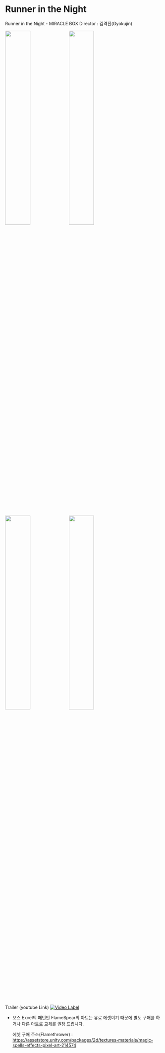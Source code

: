 # Runner in the Night

Runner in the Night - MIRACLE BOX
Director : 김격진(Gyokujin)

<img src="https://github.com/Gyokujin/Runner-in-the-Night/assets/74170514/19725346-fdd7-4063-8c4b-34a6865f30fb" width=40% height=40%>
<img src="https://github.com/Gyokujin/Runner-in-the-Night/assets/74170514/227f73ea-d288-457f-8262-a76954d7fac2" width=40% height=40%>
<img src="https://github.com/Gyokujin/Runner-in-the-Night/assets/74170514/b7e2bf55-b07a-4aeb-99d3-a925072124b2" width=40% height=40%>
<img src="https://github.com/Gyokujin/Runner-in-the-Night/assets/74170514/6b5dc606-dec8-40ad-ab7d-af1b75bbea93" width=40% height=40%>

Trailer (youtube Link)
[![Video Label](https://github.com/Gyokujin/Runner-in-the-Night/assets/74170514/19725346-fdd7-4063-8c4b-34a6865f30fb)](https://www.youtube.com/watch?v=vdUYwJ-8DAM)

- 보스 Excel의 패턴인 FlameSpear의 아트는 유료 에셋이기 때문에 별도 구매를 하거나 다른 아트로 교체를 권장 드립니다.

  에셋 구매 주소(Flamethrower) : https://assetstore.unity.com/packages/2d/textures-materials/magic-spells-effects-pixel-art-214574
